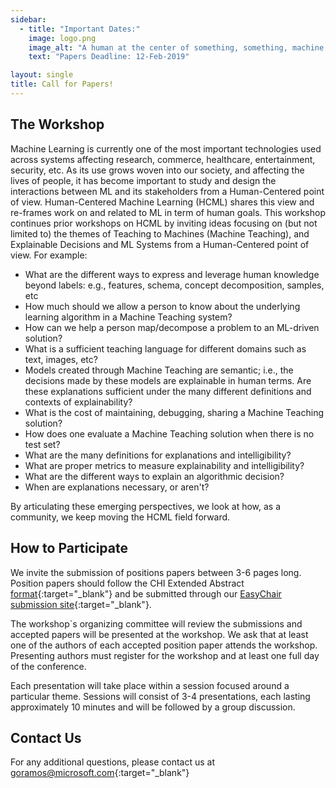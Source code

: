 ```yaml
---
sidebar:
  - title: "Important Dates:"
    image: logo.png
    image_alt: "A human at the center of something, something, machine learning."
    text: "Papers Deadline: 12-Feb-2019"

layout: single
title: Call for Papers!
---
```


## The Workshop
Machine Learning is currently one of the most important technologies used across systems affecting research, commerce, healthcare, entertainment, security, etc.
As its use grows woven into our society, and affecting the lives of people, it has become important to study and design the interactions between ML and its stakeholders from a Human-Centered point of view. Human-Centered Machine Learning (HCML) shares this view and re-frames work on and related to ML in term of human goals.
This workshop continues prior workshops on HCML by inviting ideas focusing on (but not limited to) the themes of Teaching to Machines (Machine Teaching), and Explainable Decisions and ML Systems from a Human-Centered point of view. For example:

- What are the different ways to express and leverage human knowledge beyond labels: e.g., features, schema, concept decomposition, samples, etc
- How much should we allow a person to know about the underlying learning algorithm in a Machine Teaching system?
- How can we help a person map/decompose a problem to an ML-driven solution?
- What is a sufficient teaching language for different domains such as text, images, etc?
- Models created through Machine Teaching are semantic; i.e., the decisions made by these models are explainable in human terms. Are these explanations sufficient under the many different definitions and contexts of explainability?
- What is the cost of maintaining, debugging, sharing a Machine Teaching solution?
- How does one evaluate a Machine Teaching solution when there is no test set?
- What are the many definitions for explanations and intelligibility?
- What are proper metrics to measure explainability and intelligibility?
- What are the different ways to explain an algorithmic decision?
- When are explanations necessary, or aren't?

By articulating these emerging perspectives, we look at how, as a community, we keep moving the HCML field forward.

## How to Participate
We invite the submission of positions papers between 3-6 pages long. Position papers should follow the CHI Extended Abstract [format](http://chi2019.acm.org/authors/chi-proceedings-format/){:target="_blank"} and be submitted through our [EasyChair submission site](https://submission_site){:target="_blank"}.

The workshop`s organizing committee will review the submissions and accepted papers will be presented at the workshop. We ask that at least one of the authors of each accepted position paper attends the workshop. Presenting authors must register for the workshop and at least one full day of the conference.

Each presentation will take place within a session focused around a particular theme. Sessions will consist of 3-4 presentations, each lasting approximately 10 minutes and will be followed by a group discussion.

## Contact Us
For any additional questions, please contact us at [goramos@microsoft.com](mailto:goramos@microsoft.com){:target="_blank"}

